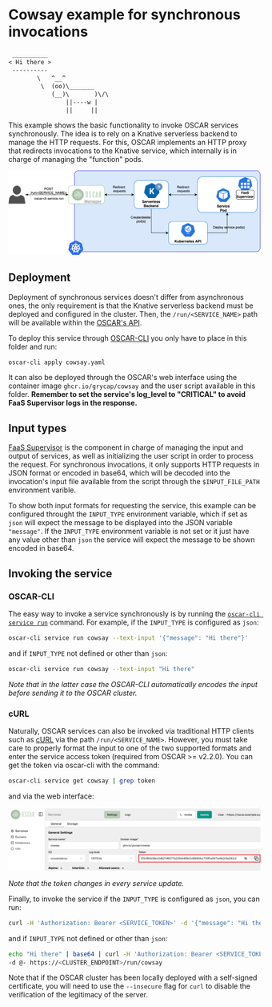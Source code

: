 # Cowsay example for synchronous invocations

```
 __________
< Hi there >
 ----------
        \   ^__^
         \  (oo)\_______
            (__)\       )\/\
                ||----w |
                ||     ||

```

This example shows the basic functionality to invoke OSCAR services
synchronously. The idea is to rely on a Knative serverless backend to manage
the HTTP requests. For this, OSCAR implements an HTTP proxy that redirects
invocations to the Knative service, which internally is in charge of managing
the "function" pods.

![oscar-sync.png](../../docs/images/oscar-sync.png)

## Deployment

Deployment of synchronous services doesn't differ from asynchronous ones, the
only requirement is that the Knative serverless backend must be deployed and
configured in the cluster. Then, the `/run/<SERVICE_NAME>` path will be available within the
[OSCAR's API](https://grycap.github.io/oscar/api/).

To deploy this service through
[OSCAR-CLI](https://github.com/grycap/oscar-cli) you only have to place in
this folder and run:

```sh
oscar-cli apply cowsay.yaml
```

It can also be deployed through the OSCAR's web interface using the container
image `ghcr.io/grycap/cowsay` and the user script available in this folder.
**Remember to set the service's log_level to "CRITICAL" to avoid FaaS
Supervisor logs in the response.**

## Input types

[FaaS Supervisor](https://github.com/grycap/faas-supervisor) is the component
in charge of managing the input and output of services, as well as
initializing the user script in order to process the request. For synchronous
invocations, it only supports HTTP requests in JSON format or encoded in
base64, which will be decoded into the invocation's input file available from
the script through the `$INPUT_FILE_PATH` environment varible.

To show both input formats for requesting the service, this example can be
configured throught the `INPUT_TYPE` environment variable, which if set as
`json` will expect the message to be displayed into the JSON variable
`"message"`. If the `INPUT_TYPE` environment variable is not set or it just
have any value other than `json` the service will expect the message to be
shown encoded in base64.

## Invoking the service

### OSCAR-CLI

The easy way to invoke a service synchronously is by running the
[`oscar-cli service run`](https://github.com/grycap/oscar-cli#run) command.
For example, if the `INPUT_TYPE` is configured as `json`:

```sh
oscar-cli service run cowsay --text-input '{"message": "Hi there"}'
```

and if `INPUT_TYPE` not defined or other than `json`:

```sh
oscar-cli service run cowsay --text-input "Hi there"
```

*Note that in the latter case the OSCAR-CLI automatically encodes the input
before sending it to the OSCAR cluster.*

### cURL

Naturally, OSCAR services can also be invoked via traditional HTTP clients
such as [cURL](https://curl.se/) via the path `/run/<SERVICE_NAME>`. However,
you must take care to properly format the input to one of the two supported
formats and enter the service access token (required from OSCAR >= v2.2.0).
You can get the token via oscar-cli with the command:

```sh
oscar-cli service get cowsay | grep token
```

and via the web interface:

![oscar-ui-service-token.png](../../docs/images/usage/oscar-ui-service-token.png)

*Note that the token changes in every service update.*

Finally, to invoke the service if the `INPUT_TYPE` is configured as `json`,
you can run:

```sh
curl -H 'Authorization: Bearer <SERVICE_TOKEN>' -d '{"message": "Hi there"}' https://<CLUSTER_ENDPOINT>/run/cowsay
```

and if `INPUT_TYPE` not defined or other than `json`:

```sh
echo "Hi there" | base64 | curl -H 'Authorization: Bearer <SERVICE_TOKEN>' \
-d @- https://<CLUSTER_ENDPOINT>/run/cowsay
```
Note that if the OSCAR cluster has been locally deployed with a self-signed certificate, you will need to use the `--insecure` flag for `curl` to disable the verification of the legitimacy of the server.